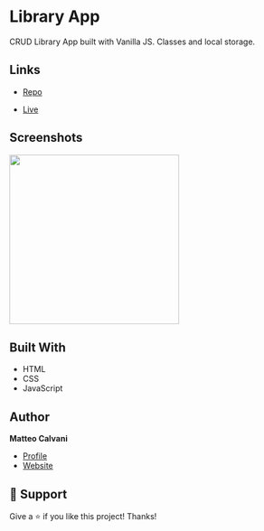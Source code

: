 # Library App

<p>CRUD Library App built with Vanilla JS. Classes and local storage.</p>

## Links

- [Repo](https://github.com/1987mat/LibraryApp 'Repo')

- [Live](https://1987mat.github.io/LibraryApp 'Live View')

## Screenshots

<img src="https://github.com/1987mat/LibraryApp/assets/64235918/46f8f591-1dad-49d7-9a7e-729e48eeb27a" width="300"/>

## Built With

- HTML
- CSS
- JavaScript

## Author

**Matteo Calvani**

- [Profile](https://github.com/1987mat 'Matteo Calvani')
- [Website](https://1987mat.github.io/Portfolio_Site)

## 🤝 Support

Give a ⭐️ if you like this project! Thanks!
